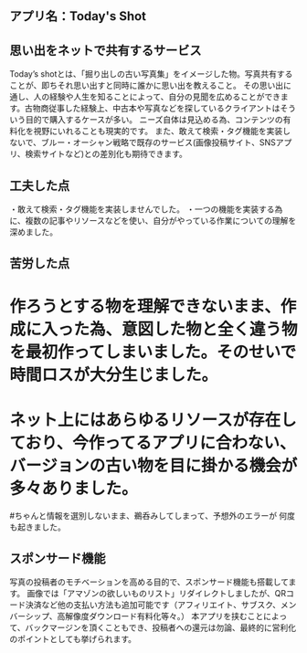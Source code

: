 ## アプリ名：Today's Shot

## 思い出をネットで共有するサービス
   Today’s shotとは、「掘り出しの古い写真集」をイメージした物。写真共有することが、即ちそれ思い出すと同時に誰かに思い出を教えること。
   その思い出に通し、人の経験や人生を知ることによって、自分の見聞を広めることができます。古物商従事した経験上、中古本や写真などを探しているクライアントはそういう目的で購入するケースが多い。
   ニーズ自体は見込める為、コンテンツの有料化を視野にいれることも現実的です。
   また、敢えて検索・タグ機能を実装しないで、ブルー・オーシャン戦略で既存のサービス(画像投稿サイト、SNSアプリ、検索サイトなど)との差別化も期待できます。
   
## 工夫した点
   ・敢えて検索・タグ機能を実装しませんでした。
   ・一つの機能を実装する為に、複数の記事やリソースなどを使い、自分がやっている作業についての理解を深めました。

## 苦労した点
   # 作ろうとする物を理解できないまま、作成に入った為、意図した物と全く違う物を最初作ってしまいました。そのせいで時間ロスが大分生じました。
   # ネット上にはあらゆるリソースが存在しており、今作ってるアプリに合わない、バージョンの古い物を目に掛かる機会が多々ありました。
   #ちゃんと情報を選別しないまま、鵜呑みしてしまって、予想外のエラーが            何度も起きました。

## スポンサード機能
   写真の投稿者のモチベーションを高める目的で、スポンサード機能も搭載してます。
   画像では「アマゾンの欲しいものリスト」リダイレクトしましたが、QRコード決済など他の支払い方法も追加可能です（アフィリエイト、サブスク、メンバーシップ、高解像度ダウンロード有料化等々。）
   本アプリを挟むことによって、バックマージンを頂くこともでき、投稿者への還元は勿論、最終的に営利化のポイントとしても挙げられます。
